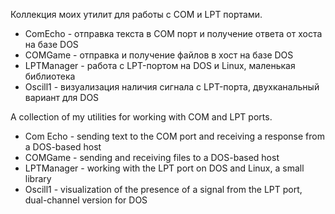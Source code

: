 Коллекция моих утилит для работы с COM и LPT портами.
* ComEcho - отправка текста в COM порт и получение ответа от хоста на базе DOS
* COMGame - отправка и получение файлов в хост на базе DOS
* LPTManager - работа с LPT-портом на DOS и Linux, маленькая библиотека
* Oscill1 - визуализация наличия сигнала с LPT-порта, двухканальный вариант для DOS

A collection of my utilities for working with COM and LPT ports.
* Com Echo - sending text to the COM port and receiving a response from a DOS-based host
* COMGame - sending and receiving files to a DOS-based host
* LPTManager - working with the LPT port on DOS and Linux, a small library
* Oscill1 - visualization of the presence of a signal from the LPT port, dual-channel version for DOS
